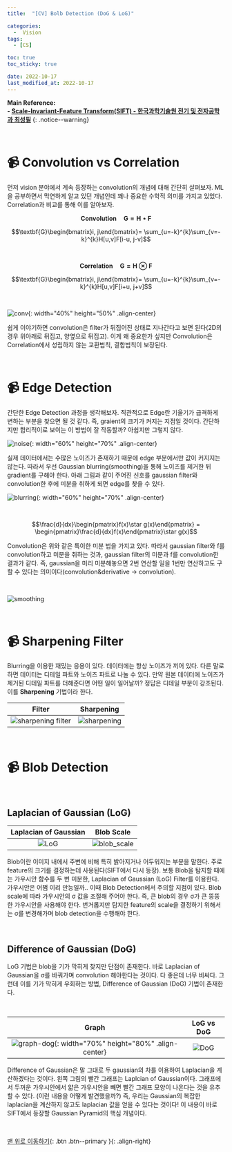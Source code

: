```yaml
---
title:  "[CV] Bolb Detection (DoG & LoG)" 

categories:
  -  Vision
tags:
  - [CS]

toc: true
toc_sticky: true

date: 2022-10-17
last_modified_at: 2022-10-17
---
```


**Main Reference: <br>- [Scale-Invariant-Feature Transform(SIFT) - 한국과학기술원 전기 및 전자공학과 최성필](https://trekhleb.dev/blog/2021/content-aware-image-resizing-in-javascript/)**
{: .notice--warning}


<br>

# 📹 Convolution vs Correlation

먼저 vision 분야에서 계속 등장하는 convolution의 개념에 대해 간단히 살펴보자. ML을 공부하면서 막연하게 알고 있던 개념인데 꽤나 중요한 수학적 의미를 가지고 있었다. Correlation과 비교를 통해 이를 알아보자.

$$\mathbf{Convolution  \quad  G = H \star F }$$

$$\textbf{G}\begin{bmatrix}i, j\end{bmatrix}= \sum_{u=-k}^{k}\sum_{v=-k}^{k}H[u,v]F[i-u, j-v]$$

<br>

$$\mathbf{Correlation  \quad  G = H \otimes F }$$

$$\textbf{G}\begin{bmatrix}i, j\end{bmatrix}= \sum_{u=-k}^{k}\sum_{v=-k}^{k}H[u,v]F[i+u, j+v]$$

<br>

![conv](https://user-images.githubusercontent.com/96368476/196095317-327b3280-26c3-4f7d-b68c-6dfd293c3c90.png){: width="40%" height="50%" .align-center}

쉽게 이야기하면 convolution은 filter가 뒤집어진 상태로 지나간다고 보면 된다(2D의 경우 위아래로 뒤집고, 양옆으로 뒤집고). 이게 왜 중요한가 싶지만 Convolution은 Correlation에서 성립하지 않는 교환법칙, 결합법칙이 보장된다. 


<br>


# 📹 Edge Detection

간단한 Edge Detection 과정을 생각해보자. 직관적으로 Edge란 기울기가 급격하게 변하는 부분을 찾으면 될 것 같다. 즉, graient의 크기가 커지는 지점일 것이다. 간단하지만 합리적이로 보이는 이 방법이 잘 작동할까? 아쉽지만 그렇지 않다.

![noise](https://user-images.githubusercontent.com/96368476/196155065-04956a71-0de1-406b-b126-aaf74e7b411d.png){: width="60%" height="70%" .align-center}

실제 데이터에서는 수많은 노이즈가 존재하기 때문에 edge 부분에서만 값이 커지지는 않는다. 따라서 우선 Gaussian blurring(smoothing)을 통해 노이즈를 제거한 뒤 gradient를 구해야 한다. 아래 그림과 같이 주어진 신호를 gaussian filter와 convolution한 후에 미분을 취하게 되면 edge를 찾을 수 있다.

![blurring](https://user-images.githubusercontent.com/96368476/196156057-44ecb7ac-75b7-4dd2-8f1b-39fbb54002f7.png){: width="60%" height="70%" .align-center}

<br>

$$\frac{d}{dx}\begin{pmatrix}f(x)\star g(x)\end{pmatrix} = \begin{pmatrix}\frac{d}{dx}f(x)\end{pmatrix}\star g(x)$$

Convolution은 위와 같은 특이한 미분 법을 가지고 있다. 따라서 gaussian filter와 f를 convolution하고 미분을 취하는 것과, gaussian filter의 미분과 f를 convolution한 결과가 같다. 즉, gaussian을 미리 미분해놓으면 2번 연산할 일을 1번만 연산하고도 구할 수 있다는 의미이다(convolution&derivative -> convolution).

<br>

![smoothing](https://user-images.githubusercontent.com/96368476/196164287-7845fc18-76f9-40aa-a90d-a932de515b37.png)


<br>

# 📹 Sharpening Filter

Blurring을 이용한 재밌는 응용이 있다. 데이터에는 항상 노이즈가 끼어 있다. 다른 말로 하면 데이터는 디테일 파트와 노이즈 파트로 나눌 수 있다. 만약 원본 데이터에 노이즈가 제거된 디테일 파트를 더해준다면 어떤 일이 일어날까? 정답은 디테일 부분이 강조된다. 이를 **Sharpening** 기법이라 한다.

| Filter | Sharpening |
|:-:|:-:|
|![sharpening filter](https://user-images.githubusercontent.com/96368476/196190380-f3d31c10-617c-440d-b1d5-db22bb6721b0.png)|![sharpening](https://user-images.githubusercontent.com/96368476/196190389-63718e1a-fa46-4ff7-a51d-d774959148bb.png)|



<br>

# 📹 Blob Detection

<br>

## Laplacian of Gaussian (LoG)

| Laplacian of Gaussian | Blob Scale |
|:-:|:-:|
|![LoG](https://user-images.githubusercontent.com/96368476/196193254-36509e9e-9265-46c3-bb37-7dd31261cfec.png)|![blob_scale](https://user-images.githubusercontent.com/96368476/196194712-38e11656-6d0a-484c-8cc9-ebccaae94a6d.png)|

Blob이란 이미지 내에서 주변에 비해 특히 밝아지거나 어두워지는 부분을 말한다. 주로 feature의 크기를 결정하는데 사용된다(SIFT에서 다시 등장). 보통 Blob을 탐지할 때에는 가우시안 함수를 두 번 미분한, Laplacian of Gaussian (LoG) Filter를 이용한다. 가우시안은 어쩜 이리 만능일까.. 이때 Blob Detection에서 주의할 지점이 있다. Blob scale에 따라 가우시안의 σ 값을 조절해 주어야 한다. 즉, 큰 blob의 경우 σ가 큰 뚱뚱한 가우시안을 사용해야 한다. 번거롭지만 탐지한 feature의 scale을 결정하기 위해서는 σ를 변경해가며 blob detection을 수행해야 한다.

<br>

## Difference of Gaussian (DoG)

LoG 기법은 blob을 기가 막히게 찾지만 단점이 존재한다. 바로 Laplacian of Gaussian을 σ를 바꿔가며 convolution 해야한다는 것이다. 다 좋은데 너무 비싸다. 그런데 이를 기가 막히게 우회하는 방법, Difference of Gaussian (DoG) 기법이 존재한다. 

<br>

| Graph | LoG vs DoG |
|:-:|:-:|
|![graph-dog](https://user-images.githubusercontent.com/96368476/196207112-7c329bc5-2700-4384-9068-83fb832db610.png){: width="70%" height="80%" .align-center}|![DoG](https://user-images.githubusercontent.com/96368476/196207113-4688a320-5de0-4344-a547-f94dcdc20a32.png)|


Difference of Gaussian은 말 그대로 두 gaussian의 차를 이용하여 Laplacian을 계산하겠다는 것이다. 왼쪽 그림의 빨간 그래프는 Laplcian of Gaussian이다. 그래프에서 두꺼운 가우시안에서 얇은 가우시안을 빼면 빨간 그래프 모양이 나온다는 것을 유추할 수 있다. (이런 내용을 어떻게 발견했을까?) 즉, 우리는 Gaussian의 복잡한 laplacian을 계산하지 않고도 laplacian 값을 얻을 수 있다는 것이다! 이 내용이 바로  SIFT에서 등장할 Gaussian Pyramid의 핵심 개념이다.


<br>



[맨 위로 이동하기](#){: .btn .btn--primary }{: .align-right}